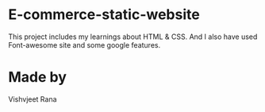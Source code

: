 # E-commerce-static-website

This project includes my learnings about HTML & CSS. And I also have used Font-awesome site and some google features.

# Made by

Vishvjeet Rana
